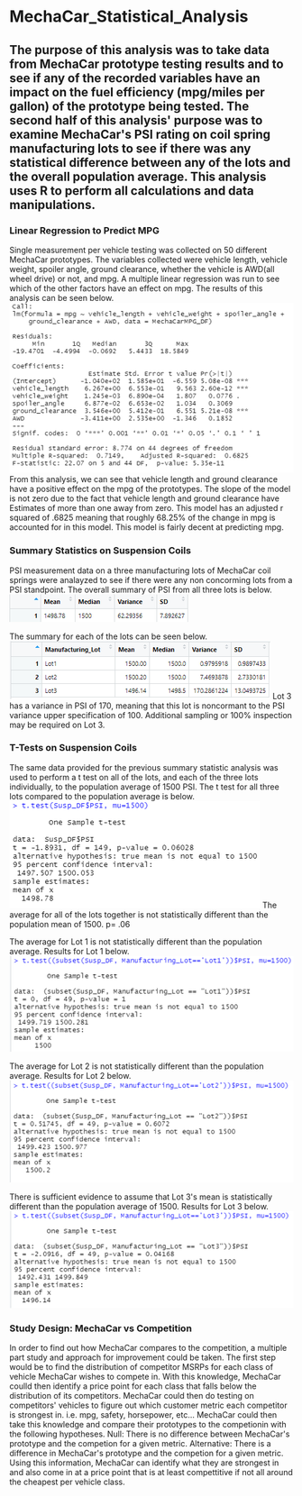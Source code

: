 # MechaCar_Statistical_Analysis
## The purpose of this analysis was to take data from MechaCar prototype testing results and to see if any of the recorded variables have an impact on the fuel efficiency (mpg/miles per gallon) of the prototype being tested. The second half of this analysis' purpose was to examine MechaCar's PSI rating on coil spring manufacturing lots to see if there was any statistical difference between any of the lots and the overall population average. This analysis uses R to perform all calculations and data manipulations.

### Linear Regression to Predict MPG
Single measurement per vehicle testing was collected on 50 different MechaCar prototypes. The variables collected were vehicle length, vehicle weight, spoiler angle, ground clearance, whether the vehicle is AWD(all wheel drive) or not, and mpg. A multiple linear regression was run to see which of the other factors have an effect on mpg. The results of this analysis can be seen below.
![Multiple Linear Regression](https://github.com/Beardlow/MechaCar_Statistical_Analysis/blob/main/linear_reg_mpg.png) 
From this analysis, we can see that vehicle length and ground clearance have a positive effect on the mpg of the prototypes. The slope of the model is not zero due to the fact that vehicle length and ground clearance have Estimates of more than one away from zero. This model has an adjusted r squared of .6825 meaning that roughly 68.25% of the change in mpg is accounted for in this model. This model is fairly decent at predicting mpg.

### Summary Statistics on Suspension Coils
PSI measurement data on a three manufacturing lots of MechaCar coil springs were analayzed to see if there were any non concorming lots from a PSI standpoint. The overall summary of PSI from all three lots is below.
![Total Summary](https://github.com/Beardlow/MechaCar_Statistical_Analysis/blob/main/total_summary_df.png)

The summary for each of the lots can be seen below.
![Lot Summary](https://github.com/Beardlow/MechaCar_Statistical_Analysis/blob/main/lot_summary_df.png)
Lot 3 has a variance in PSI of 170, meaning that this lot is noncormant to the PSI variance upper specification of 100. Additional sampling or 100% inspection may be required on Lot 3.

### T-Tests on Suspension Coils
The same data provided for the previous summary statistic analysis was used to perform a t test on all of the lots, and each of the three lots individually, to the population average of 1500 PSI. The t test for all three lots compared to the population average is below.
![Total T Test](https://github.com/Beardlow/MechaCar_Statistical_Analysis/blob/main/t_test_all.png)
The average for all of the lots together is not statistically different than the population mean of 1500. p= .06

The average for Lot 1 is not statistically different than the population average. Results for Lot 1 below.
![Lot 1 T Test](https://github.com/Beardlow/MechaCar_Statistical_Analysis/blob/main/t_test_lot1.png)

The average for Lot 2 is not statistically different than the population average. Results for Lot 2 below.
![Lot 2 T Test](https://github.com/Beardlow/MechaCar_Statistical_Analysis/blob/main/t_test_lot2.png)

There is sufficient evidence to assume that Lot 3's mean is statistically different than the population average of 1500. Results for Lot 3 below.
![Lot 3 T Test](https://github.com/Beardlow/MechaCar_Statistical_Analysis/blob/main/t_test_lot3.png)

### Study Design: MechaCar vs Competition
In order to find out how MechaCar compares to the competition, a multiple part study and approach for improvement could be taken. The first step would be to find the distribution of competitor MSRPs for each class of vehicle MechaCar wishes to compete in. With this knowledge, MechaCar coulld then identify a price point for each class that falls below the distribution of its competitors. MechaCar could then do testing on competitors' vehicles to figure out which customer metric each competitor is strongest in. i.e. mpg, safety, horsepower, etc... MechaCar could then take this knowledge and compare their prototypes to the competionin with the following hypotheses. Null: There is no difference between MechaCar's prototype and the competion for a given metric. Alternative: There is a difference in MechaCar's prototype and the competion for a given metric. Using this information, MechaCar can identify what they are strongest in and also come in at a price point that is at least compettitive if not all around the cheapest per vehicle class. 
